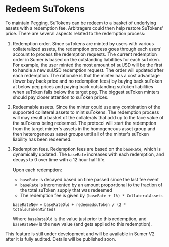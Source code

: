 # Redeem SuTokens

To maintain Pegging, SuTokens can be redeem to a basket of underlying assets with a redemption fee.  Arbitragers could then help restore SuTokens' price.  There are several aspects related to the redemption process:

1. Redemption order.  Since suTokens are minted by users with various collateralized assets, the redemption process goes through each users' account to process the redemption requests.  The current redemption order in Sumer is based on the outstanding liabilities for each suToken.  For example, the user minted the most amount of suUSD will be the first to handle a new suUSD redemption request.  The order will updated after each redemption.  The rationale is that the minter has a cost advantage (lower buy back price and no redemption fees) by buying back suToken at below peg prices and paying back outstanding suToken liabilities when suToken falls below the target peg.   The biggest suToken minters should pay closer attention to suToken prices.
2. Redeemable assets.  Since the minter could use any combination of the supported collateral assets to mint suTokens.  The redemption process will may result a basket of the collaterals that add up to the face value of the suTokens being redeemed.  The protocol will start the redemption from the target minter's assets in the homogeneous asset group and then heterogeneous asset groups until all of the minter's suToken liability has been redeemed. &#x20;
3.  Redemption fees. Redemption fees are based on the `baseRate`, which is dynamically updated. The `baseRate` increases with each redemption, and decays to 0 over time with a 12 hour half life.

    Upon each redemption:

    * `baseRate` is decayed based on time passed since the last fee event
    * `baseRate` is incremented by an amount proportional to the fraction of the total suToken supply that was redeemed
    * The redemption fee is given by `(baseRate + 1%) * CollateralAssets`

    `baseRateNew = baseRateOld + redeemedsuToken / (2 * totalsuTokenMinted)`

    Where `baseRateOld` is the value just prior to this redemption, and `baseRateNew` is the new value (and gets applied to this redemption).

This feature is still under development and will be available in Sumer V2 after it is fully audited.  Details will be published soon.&#x20;
